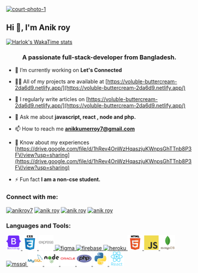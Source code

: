 

  <a href="https://ibb.co/1XyZD8Y"><img height="300" width="250" src="https://i.ibb.co/094qghp/court-photo-1.jpg" alt="court-photo-1" border="0"></a>
    <h2>Hi 👋, I'm Anik roy</h2>
  <picture>
[![Harlok's WakaTime stats](https://github-readme-stats.vercel.app/api/wakatime?username=Anikroy7)](https://github.com/Anikroy7/github-readme-stats)
</picture>

<h3 align="center">A passionate full-stack-developer from Bangladesh.</h3>

- 🔭 I’m currently working on **Let's Connected**

- 👨‍💻 All of my projects are available at [https://voluble-buttercream-2da6d9.netlify.app/](https://voluble-buttercream-2da6d9.netlify.app/)

- 📝 I regularly write articles on [https://voluble-buttercream-2da6d9.netlify.app/](https://voluble-buttercream-2da6d9.netlify.app/)

- 💬 Ask me about **javascript, react , node and php.**

- 📫 How to reach me **anikkumerroy7@gmail.com**

- 📄 Know about my experiences [https://drive.google.com/file/d/1hRev4OnWzHqaszjuKWnpsGhTTnb8P3FV/view?usp=sharing](https://drive.google.com/file/d/1hRev4OnWzHqaszjuKWnpsGhTTnb8P3FV/view?usp=sharing)

- ⚡ Fun fact **I am a non-cse student.**

<h3 align="left">Connect with me:</h3>
<p align="left">
<a href="https://twitter.com/anikroy7" target="blank"><img align="center" src="https://raw.githubusercontent.com/rahuldkjain/github-profile-readme-generator/master/src/images/icons/Social/twitter.svg" alt="anikroy7" height="30" width="40" /></a>
<a href="https://linkedin.com/in/anik roy" target="blank"><img align="center" src="https://raw.githubusercontent.com/rahuldkjain/github-profile-readme-generator/master/src/images/icons/Social/linked-in-alt.svg" alt="anik roy" height="30" width="40" /></a>
<a href="https://stackoverflow.com/users/anik roy" target="blank"><img align="center" src="https://raw.githubusercontent.com/rahuldkjain/github-profile-readme-generator/master/src/images/icons/Social/stack-overflow.svg" alt="anik roy" height="30" width="40" /></a>
<a href="https://fb.com/anik roy" target="blank"><img align="center" src="https://raw.githubusercontent.com/rahuldkjain/github-profile-readme-generator/master/src/images/icons/Social/facebook.svg" alt="anik roy" height="30" width="40" /></a>
</p>

<h3 align="left">Languages and Tools:</h3>
<p align="left"> <a href="https://getbootstrap.com" target="_blank" rel="noreferrer"> <img src="https://raw.githubusercontent.com/devicons/devicon/master/icons/bootstrap/bootstrap-plain-wordmark.svg" alt="bootstrap" width="40" height="40"/> </a> <a href="https://www.w3schools.com/css/" target="_blank" rel="noreferrer"> <img src="https://raw.githubusercontent.com/devicons/devicon/master/icons/css3/css3-original-wordmark.svg" alt="css3" width="40" height="40"/> </a> <a href="https://expressjs.com" target="_blank" rel="noreferrer"> <img src="https://raw.githubusercontent.com/devicons/devicon/master/icons/express/express-original-wordmark.svg" alt="express" width="40" height="40"/> </a> <a href="https://www.figma.com/" target="_blank" rel="noreferrer"> <img src="https://www.vectorlogo.zone/logos/figma/figma-icon.svg" alt="figma" width="40" height="40"/> </a> <a href="https://firebase.google.com/" target="_blank" rel="noreferrer"> <img src="https://www.vectorlogo.zone/logos/firebase/firebase-icon.svg" alt="firebase" width="40" height="40"/> </a> <a href="https://heroku.com" target="_blank" rel="noreferrer"> <img src="https://www.vectorlogo.zone/logos/heroku/heroku-icon.svg" alt="heroku" width="40" height="40"/> </a> <a href="https://www.w3.org/html/" target="_blank" rel="noreferrer"> <img src="https://raw.githubusercontent.com/devicons/devicon/master/icons/html5/html5-original-wordmark.svg" alt="html5" width="40" height="40"/> </a> <a href="https://developer.mozilla.org/en-US/docs/Web/JavaScript" target="_blank" rel="noreferrer"> <img src="https://raw.githubusercontent.com/devicons/devicon/master/icons/javascript/javascript-original.svg" alt="javascript" width="40" height="40"/> </a> <a href="https://www.mongodb.com/" target="_blank" rel="noreferrer"> <img src="https://raw.githubusercontent.com/devicons/devicon/master/icons/mongodb/mongodb-original-wordmark.svg" alt="mongodb" width="40" height="40"/> </a> <a href="https://www.microsoft.com/en-us/sql-server" target="_blank" rel="noreferrer"> <img src="https://www.svgrepo.com/show/303229/microsoft-sql-server-logo.svg" alt="mssql" width="40" height="40"/> </a> <a href="https://www.mysql.com/" target="_blank" rel="noreferrer"> <img src="https://raw.githubusercontent.com/devicons/devicon/master/icons/mysql/mysql-original-wordmark.svg" alt="mysql" width="40" height="40"/> </a> <a href="https://nodejs.org" target="_blank" rel="noreferrer"> <img src="https://raw.githubusercontent.com/devicons/devicon/master/icons/nodejs/nodejs-original-wordmark.svg" alt="nodejs" width="40" height="40"/> </a> <a href="https://www.oracle.com/" target="_blank" rel="noreferrer"> <img src="https://raw.githubusercontent.com/devicons/devicon/master/icons/oracle/oracle-original.svg" alt="oracle" width="40" height="40"/> </a> <a href="https://www.php.net" target="_blank" rel="noreferrer"> <img src="https://raw.githubusercontent.com/devicons/devicon/master/icons/php/php-original.svg" alt="php" width="40" height="40"/> </a> <a href="https://www.python.org" target="_blank" rel="noreferrer"> <img src="https://raw.githubusercontent.com/devicons/devicon/master/icons/python/python-original.svg" alt="python" width="40" height="40"/> </a> <a href="https://reactjs.org/" target="_blank" rel="noreferrer"> <img src="https://raw.githubusercontent.com/devicons/devicon/master/icons/react/react-original-wordmark.svg" alt="react" width="40" height="40"/> </a> </p>

